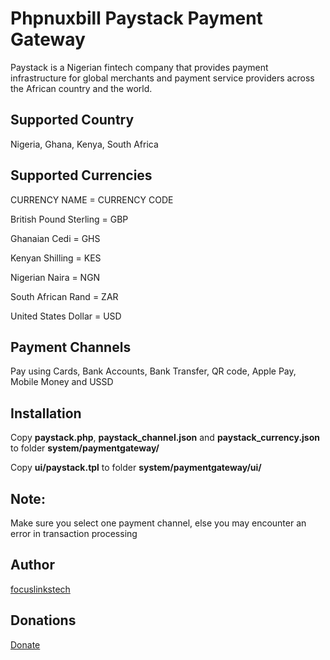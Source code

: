 # Phpnuxbill Paystack Payment Gateway

Paystack is a Nigerian fintech company that provides payment infrastructure for global merchants and payment service providers across the African country and the world.
## Supported Country
Nigeria,
Ghana,
Kenya,
South Africa 

## Supported Currencies
CURRENCY NAME  =  CURRENCY CODE

British Pound Sterling   =  GBP

Ghanaian Cedi   =    GHS

Kenyan Shilling  =    KES

Nigerian Naira     =    NGN

South African Rand    =     ZAR

United States Dollar   =    USD


## Payment Channels
Pay using Cards,
Bank Accounts,
Bank Transfer,
QR code,
Apple Pay,
Mobile Money and USSD

## Installation

Copy **paystack.php**, **paystack_channel.json** and **paystack_currency.json** to folder **system/paymentgateway/**

Copy **ui/paystack.tpl** to folder **system/paymentgateway/ui/**

## Note:
Make sure you select one payment channel, else you may encounter an error in transaction processing

## Author

[focuslinkstech](https://github.com/focuslinkstech)

## Donations

[Donate](https://paystack.com/donate/lrrkdrghwx9v)
